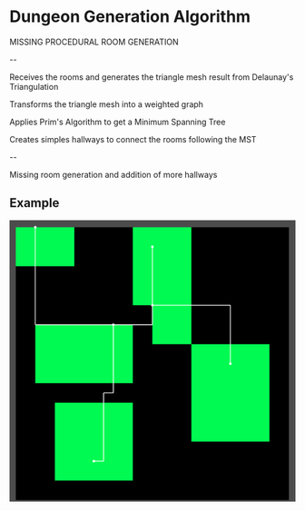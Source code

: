 # Dungeon Generation Algorithm

MISSING PROCEDURAL ROOM GENERATION

--

Receives the rooms and generates the triangle mesh result from Delaunay's Triangulation

Transforms the triangle mesh into a weighted graph

Applies Prim's Algorithm to get a Minimum Spanning Tree

Creates simples hallways to connect the rooms following the MST

--

Missing room generation and addition of more hallways

## Example

![Example.png](Example.png)